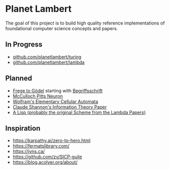 # Planet Lambert

The goal of this project is to build high quality reference implementations of foundational computer science concepts and papers.

## In Progress

- [github.com/planetlambert/turing](https://github.com/planetlambert/turing)
- [github.com/planetlambert/lambda](https://github.com/planetlambert/combinator)


## Planned

- [Frege to Gödel](https://www.amazon.com/Frege-Godel-Mathematical-1879-1931-Sciences/dp/0674324498) starting with [Begriffsschrift](https://en.wikipedia.org/wiki/Begriffsschrift)
- [McCulloch Pitts Neuron](https://www.cs.cmu.edu/~./epxing/Class/10715/reading/McCulloch.and.Pitts.pdf)
- [Wolfram's Elementary Cellular Automata](https://en.m.wikipedia.org/wiki/Elementary_cellular_automaton)
- [Claude Shannon's Information Theory Paper](https://people.math.harvard.edu/~ctm/home/text/others/shannon/entropy/entropy.pdf)
- [A Lisp (probably the original Scheme from the Lambda Papers)](https://research.scheme.org/lambda-papers/)

## Inspiration

- https://karpathy.ai/zero-to-hero.html
- https://fermatslibrary.com/
- https://jvns.ca/
- https://github.com/zv/SICP-guile
- https://blog.acolyer.org/about/
